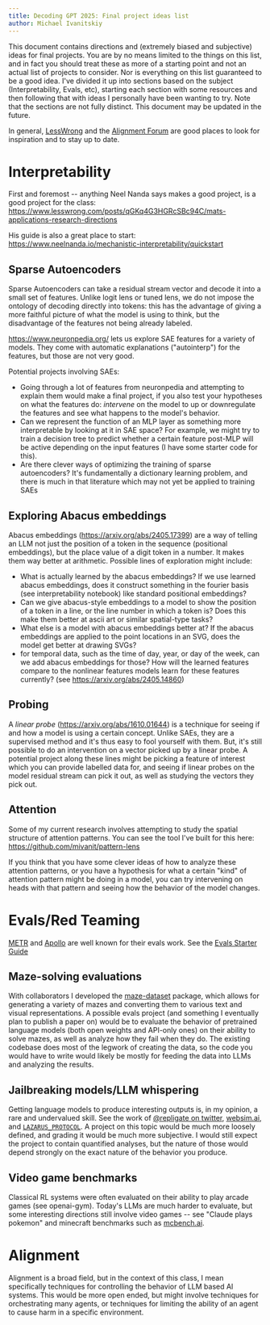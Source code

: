 ```yaml
---
title: Decoding GPT 2025: Final project ideas list
author: Michael Ivanitskiy
---
```


This document contains directions and (extremely biased and subjective) ideas for final projects. You are by no means limited to the things on this list, and in fact you should treat these as more of a starting point and not an actual list of projects to consider. Nor is everything on this list guaranteed to be a good idea. I've divided it up into sections based on the subject (Interpretability, Evals, etc), starting each section with some resources and then following that with ideas I personally have been wanting to try. Note that the sections are not fully distinct. This document may be updated in the future.

In general, [LessWrong](https://www.lesswrong.com) and the [Alignment Forum](https://www.alignmentforum.org) are good places to look for inspiration and to stay up to date.

# Interpretability

First and foremost -- anything Neel Nanda says makes a good project, is a good project for the class: https://www.lesswrong.com/posts/qGKq4G3HGRcSBc94C/mats-applications-research-directions

His guide is also a great place to start: https://www.neelnanda.io/mechanistic-interpretability/quickstart

## Sparse Autoencoders

Sparse Autoencoders can take a residual stream vector and decode it into a small set of features. Unlike logit lens or tuned lens, we do not impose the ontology of decoding directly into tokens: this has the advantage of giving a more faithful picture of what the model is using to think, but the disadvantage of the features not being already labeled.

https://www.neuronpedia.org/ lets us explore SAE features for a variety of models. They come with automatic explanations ("autointerp") for the features, but those are not very good.

Potential projects involving SAEs:

- Going through a lot of features from neuronpedia and attempting to explain them would make a final project, if you also test your hypotheses on what the features do: *intervene* on the model to up or downregulate the features and see what happens to the model's behavior.
- Can we represent the function of an MLP layer as something more interpretable by looking at it in SAE space? For example, we might try to train a decision tree to predict whether a certain feature post-MLP will be active depending on the input features (I have some starter code for this).
- Are there clever ways of optimizing the training of sparse autoencoders? It's fundamentally a dictionary learning problem, and there is much in that literature which may not yet be applied to training SAEs


## Exploring Abacus embeddings

Abacus embeddings (https://arxiv.org/abs/2405.17399) are a way of telling an LLM not just the position of a token in the sequence (positional embeddings), but the place value of a digit token in a number. It makes them way better at arithmetic. Possible lines of exploration might include:

- What is actually learned by the abacus embeddings? If we use learned abacus embeddings, does it construct something in the fourier basis (see interpretability notebook) like standard positional embeddings?
- Can we give abacus-style embeddings to a model to show the position of a token in a line, or the line number in which a token is? Does this make them better at ascii art or similar spatial-type tasks?
- What else is a model with abacus embeddings better at? If the abacus embeddings are applied to the point locations in an SVG, does the model get better at drawing SVGs?
- for temporal data, such as the time of day, year, or day of the week, can we add abacus embeddings for those? How will the learned features compare to the nonlinear features models learn for these features currently? (see https://arxiv.org/abs/2405.14860)

## Probing

A *linear probe* (https://arxiv.org/abs/1610.01644) is a technique for seeing if and how a model is using a certain concept. Unlike SAEs, they are a supervised method and it's thus easy to fool yourself with them. But, it's still possible to do an intervention on a vector picked up by a linear probe. A potential project along these lines might be picking a feature of interest which you can provide labelled data for, and seeing if linear probes on the model residual stream can pick it out, as well as studying the vectors they pick out.


## Attention

Some of my current research involves attempting to study the spatial structure of attention patterns. You can see the tool I've built for this here: https://github.com/mivanit/pattern-lens

If you think that you have some clever ideas of how to analyze these attention patterns, or you have a hypothesis for what a certain "kind" of attention pattern might be doing in a model, you can try intervening on heads with that pattern and seeing how the behavior of the model changes.

# Evals/Red Teaming


[METR](https://metr.org/) and [Apollo](https://www.apolloresearch.ai) are well known for their evals work. See the [Evals Starter Guide](https://www.apolloresearch.ai/blog/a-starter-guide-for-evals)


## Maze-solving evaluations

With collaborators I developed the [maze-dataset](https://github.com/understanding-search/maze-dataset) package, which allows for generating a variety of mazes and converting them to various text and visual representations. A possible evals project (and something I eventually plan to publish a paper on) would be to evaluate the behavior of pretrained language models (both open weights and API-only ones) on their ability to solve mazes, as well as analyze how they fail when they do. The existing codebase does most of the legwork of creating the data, so the code you would have to write would likely be mostly for feeding the data into LLMs and analyzing the results.


## Jailbreaking models/LLM whispering

Getting language models to produce interesting outputs is, in my opinion, a rare and undervalued skill. See the work of [@repligate on twitter](https://nitter.net/repligate), [websim.ai](https://websim.ai/), and [`LAZARUS_PROTOCOL`](https://chatgpt.com/g/g-VlpossZa7-lazarus-protocol). A project on this topic would be much more loosely defined, and grading it would be much more subjective. I would still expect the project to contain quantified analyses, but the nature of those would depend strongly on the exact nature of the behavior you produce.


## Video game benchmarks

Classical RL systems were often evaluated on their ability to play arcade games (see openai-gym). Today's LLMs are much harder to evaluate, but some interesting directions still involve video games -- see "Claude plays pokemon" and minecraft benchmarks such as [mcbench.ai](https://mcbench.ai/about).


# Alignment

Alignment is a broad field, but in the context of this class, I mean specifically techniques for controlling the behavior of LLM based AI systems. This would be more open ended, but might involve techniques for orchestrating many agents, or techniques for limiting the ability of an agent to cause harm in a specific environment.


